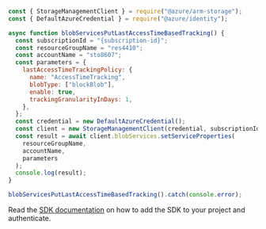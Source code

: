 ```javascript
const { StorageManagementClient } = require("@azure/arm-storage");
const { DefaultAzureCredential } = require("@azure/identity");

async function blobServicesPutLastAccessTimeBasedTracking() {
  const subscriptionId = "{subscription-id}";
  const resourceGroupName = "res4410";
  const accountName = "sto8607";
  const parameters = {
    lastAccessTimeTrackingPolicy: {
      name: "AccessTimeTracking",
      blobType: ["blockBlob"],
      enable: true,
      trackingGranularityInDays: 1,
    },
  };
  const credential = new DefaultAzureCredential();
  const client = new StorageManagementClient(credential, subscriptionId);
  const result = await client.blobServices.setServiceProperties(
    resourceGroupName,
    accountName,
    parameters
  );
  console.log(result);
}

blobServicesPutLastAccessTimeBasedTracking().catch(console.error);
```

Read the [SDK documentation](https://github.com/Azure/azure-sdk-for-js/blob/%40azure%2Farm-storage_17.2.0/sdk/storage/arm-storage/README.md) on how to add the SDK to your project and authenticate.
